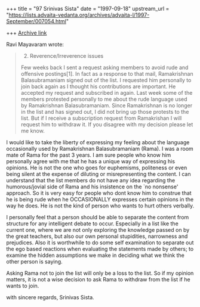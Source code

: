 +++
title = "97 Srinivas Sista"
date = "1997-09-18"
upstream_url = "https://lists.advaita-vedanta.org/archives/advaita-l/1997-September/007054.html"

+++
[Archive link](https://lists.advaita-vedanta.org/archives/advaita-l/1997-September/007054.html)

Ravi Mayavaram wrote:
>
> 2) Reverence/Irreverence issues
>
> Few weeks back I sent a request asking members to avoid rude and
> offensive postings[1]. In fact as a response to that mail,
> Ramakrishnan Balasubramaniam signed out of the list. I requested him
> personally to join back again as I thought his contributions are
> important. He accepted my request and subscribed in again.  Last week
> some of the members protested personally to me about the rude language
> used by  Ramakrishnan Balasubramaniam. Since Ramakrishnan is no
> longer in the list and has signed out, I did not bring up those
> protests to the list. But if I receive a subscription request from
> Ramakrishan I will request him to withdraw it. If you disagree with my
> decision please let me know.
>

I would like to take the liberty of expressing my feeling about the
language occasionally used by Ramakrishnan Balasubramaniam (Rama).
I was a room mate of Rama for the past 3 years. I am sure people
who know him personally agree with me that he has a unique way of
expressing his opinions. He is not the one who goes for euphemisms,
politeness or even being silent at the expense of diluting or
misrepresenting the content. I can understand that the list members
do not have any idea regarding the humorous/jovial side of Rama and
his insistence on the `no nonsense' approach. So it is very easy for
people who dont know him to construe that he is being rude when he
OCCASIONALLY expresses certain opinions in the way he does. He is not
the kind of person who wants to hurt others verbally.

I personally feel that a person should be able to separate the content
from structure for any intelligent debate to occur. Especially in a list
like the current one, where we are not only exploring the knowledge
passed on by the great teachers, but also our own personal stupidities,
narrowness and prejudices. Also it is worthwhile to do some self
examination to separate out the ego based reactions when evaluating
the statements made by others; to examine the hidden assumptions we
make in deciding what we think the other person is saying.

Asking Rama not to join the list will only be a loss to the list. So
if my opinion matters, it is not a wise decision to ask Rama to
withdraw from the list if he wants to join.

with sincere regards,
Srinivas Sista.

